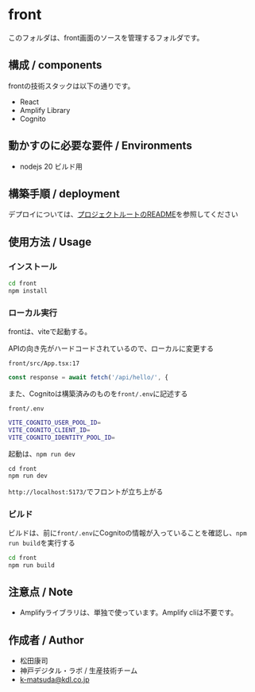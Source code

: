 # front
このフォルダは、front画面のソースを管理するフォルダです。

## 構成 / components
frontの技術スタックは以下の通りです。

* React
* Amplify Library
* Cognito

## 動かすのに必要な要件 / Environments

* nodejs 20 ビルド用

## 構築手順 / deployment
デプロイについては、[プロジェクトルートのREADME](../README.md)を参照してください

## 使用方法 / Usage
### インストール
``` bash
cd front
npm install
```

### ローカル実行
frontは、viteで起動する。

APIの向き先がハードコードされているので、ローカルに変更する

`front/src/App.tsx:17`
``` javascript
const response = await fetch('/api/hello/', {
```

また、Cognitoは構築済みのものを`front/.env`に記述する

`front/.env`
``` bash
VITE_COGNITO_USER_POOL_ID=
VITE_COGNITO_CLIENT_ID=
VITE_COGNITO_IDENTITY_POOL_ID=
```

起動は、`npm run dev`
```
cd front
npm run dev
```

`http://localhost:5173/`でフロントが立ち上がる

### ビルド
ビルドは、前に`front/.env`にCognitoの情報が入っていることを確認し、`npm run build`を実行する

``` bash
cd front
npm run build
```
 
## 注意点 / Note

- Amplifyライブラリは、単独で使っています。Amplify cliは不要です。

## 作成者 / Author

* 松田康司
* 神戸デジタル・ラボ / 生産技術チーム
* k-matsuda@kdl.co.jp
 
